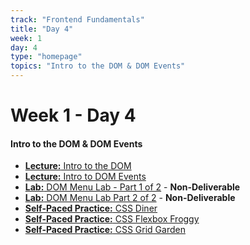 ```yaml
---
track: "Frontend Fundamentals"
title: "Day 4"
week: 1
day: 4
type: "homepage"
topics: "Intro to the DOM & DOM Events" 
---
```



# Week 1 - Day 4

#### Intro to the DOM & DOM Events
- [**Lecture:** Intro to the DOM](/frontend-fundamentals/week-1/day-4/lecture-materials/intro-to-the-dom/)
- [**Lecture:** Intro to DOM Events](/frontend-fundamentals/week-1/day-4/lecture-materials/intro-to-dom-events/)
- [**Lab:** DOM Menu Lab - Part 1 of 2](/frontend-fundamentals/week-1/day-4/labs/dom-menu-lab-part-1/) - **Non-Deliverable**
- [**Lab:** DOM Menu Lab Part 2 of 2](/frontend-fundamentals/week-1/day-4/labs/dom-menu-lab-part-2/) - **Non-Deliverable**
- <a href="https://flukeout.github.io/" target="_blank" rel="noopener noreferrer">**Self-Paced Practice:** CSS Diner</a>
- <a href="https://flexboxfroggy.com/" target="_blank" rel="noopener noreferrer">**Self-Paced Practice:** CSS Flexbox Froggy</a>
- <a href="https://cssgridgarden.com/" target="_blank" rel="noopener noreferrer">**Self-Paced Practice:** CSS Grid Garden</a>


